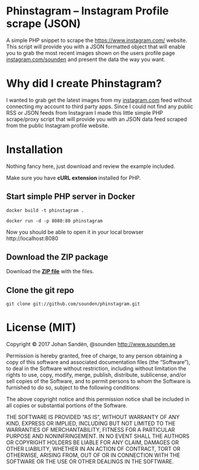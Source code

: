 # Phinstagram – Instagram Profile scrape (JSON)

A simple PHP snippet to scrape the https://www.instagram.com/<username> website. This script will provide you with a JSON formatted object that will enable you to grab the most recent images shown on the users profile page [instagram.com/sounden](https://wwww.instagram.com/sounden) and present the data the way you want.

# Why did I create Phinstagram?

I wanted to grab get the latest images from my [instagram.com](http://instagram.com) feed without connecting my account to third party apps. Since I could not find any public RSS or JSON feeds from Instagram I made this little simple PHP scrape/proxy script that will provide you with an JSON data feed scraped from the public Instagram profile website.

# Installation

Nothing fancy here, just download and review the example included.

Make sure you have **cURL extension** installed for PHP.

## Start simple PHP server in Docker

`docker build -t phinstagram .`

`docker run -d -p 8080:80 phinstagram`

Now you should be able to open it in your local browser http://localhost:8080

## Download the ZIP package

Download the **[ZIP file](https://github.com/sounden/phinstagram/archive/master.zip)** with the files.

## Clone the git repo

	git clone git://github.com/sounden/phinstagram.git

# License (MIT)

Copyright © 2017 Johan Sandén, @sounden http://www.sounden.se

Permission is hereby granted, free of charge, to any person obtaining a copy of this software and associated documentation files (the “Software”), to deal in the Software without restriction, including without limitation the rights to use, copy, modify, merge, publish, distribute, sublicense, and/or sell copies of the Software, and to permit persons to whom the Software is furnished to do so, subject to the following conditions:

The above copyright notice and this permission notice shall be included in all copies or substantial portions of the Software.

THE SOFTWARE IS PROVIDED “AS IS”, WITHOUT WARRANTY OF ANY KIND, EXPRESS OR IMPLIED, INCLUDING BUT NOT LIMITED TO THE WARRANTIES OF MERCHANTABILITY, FITNESS FOR A PARTICULAR PURPOSE AND NONINFRINGEMENT. IN NO EVENT SHALL THE AUTHORS OR COPYRIGHT HOLDERS BE LIABLE FOR ANY CLAIM, DAMAGES OR OTHER LIABILITY, WHETHER IN AN ACTION OF CONTRACT, TORT OR OTHERWISE, ARISING FROM, OUT OF OR IN CONNECTION WITH THE SOFTWARE OR THE USE OR OTHER DEALINGS IN THE SOFTWARE.

